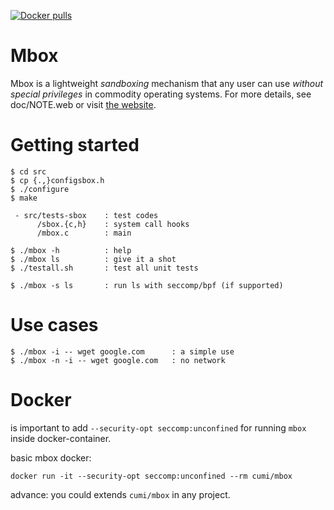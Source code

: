 [![Docker pulls](https://img.shields.io/docker/pulls/cumi/mbox.svg )](https://hub.docker.com/r/cumi/mbox)

Mbox
====

Mbox is a lightweight *sandboxing* mechanism that any user can use
*without special privileges* in commodity operating systems. For more
details, see doc/NOTE.web or visit
[the website](http://pdos.csail.mit.edu/mbox/).

Getting started
===============

    $ cd src
    $ cp {.,}configsbox.h
    $ ./configure
    $ make

     - src/tests-sbox    : test codes
          /sbox.{c,h}    : system call hooks
          /mbox.c        : main

    $ ./mbox -h          : help
    $ ./mbox ls          : give it a shot
    $ ./testall.sh       : test all unit tests
    
    $ ./mbox -s ls       : run ls with seccomp/bpf (if supported)

Use cases
=========

    $ ./mbox -i -- wget google.com      : a simple use
    $ ./mbox -n -i -- wget google.com   : no network

Docker
=========

is important to add  `--security-opt seccomp:unconfined`  for running  `mbox` inside docker-container.

basic mbox docker:
```
docker run -it --security-opt seccomp:unconfined --rm cumi/mbox
```
advance: you could extends  `cumi/mbox` in any project.

